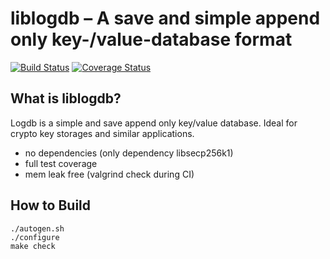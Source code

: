 liblogdb – A save and simple append only key-/value-database format 
===================================================================

[![Build Status](https://travis-ci.org/liblogdb/liblogdb.svg?branch=master)](https://travis-ci.org/liblogdb/liblogdb)  [![Coverage Status](https://coveralls.io/repos/liblogdb/liblogdb/badge.svg?branch=master&service=github)](https://coveralls.io/github/liblogdb/liblogdb?branch=master)


What is liblogdb?
----------------

Logdb is a simple and save append only key/value database. Ideal for crypto key storages and similar applications.

* no dependencies (only dependency libsecp256k1)
* full test coverage
* mem leak free (valgrind check during CI)

How to Build
----------------
```
./autogen.sh
./configure
make check
```
